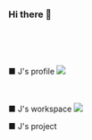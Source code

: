 ### Hi there 👋
<br><br><br>
<!--
**Jin-bright/Jin-bright** is a ✨ _special_ ✨ repository because its `README.md` (this file) appears on your GitHub profile.

Here are some ideas to get you started:

- 🔭 I’m currently working on ...
- 🌱 I’m currently learning ...
- 👯 I’m looking to collaborate on ...
- 🤔 I’m looking for help with ...
- 💬 Ask me about ...
- 📫 How to reach me: ...
- 😄 Pronouns: ...
- ⚡ Fun fact: ...
-->

■ J's profile 
<a href="https://jin-bright.github.io/" target="_blank">
  <img src="https://img.shields.io/badge/NOTION-000000?style=flat&logo=NOTION&logoColor=000000"/>
</a>
<br>
<br>
<br>

■ J's workspace 
<a href="https://www.notion.so/brightjin/Let-s-bright-J-5f35c0622be84a44855fcc3a5090deaa?pvs=4" target="_blank">
  <img src="https://img.shields.io/badge/NOTION-000000?style=flat&logo=NOTION&logoColor=000000"/>
</a>

■ J's project


